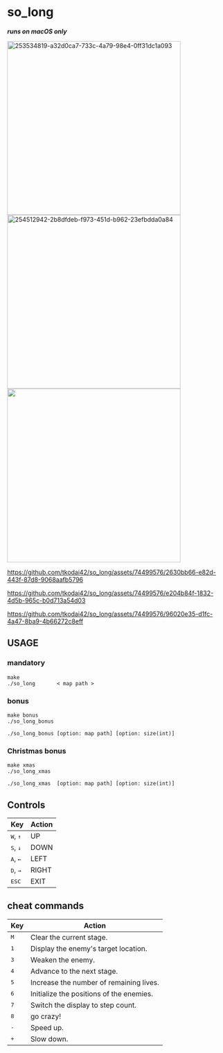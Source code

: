 # so_long
***runs on macOS only***


<img height="400" alt="253534819-a32d0ca7-733c-4a79-98e4-0ff31dc1a093" src="https://github.com/tkodai42/so_long/assets/74499576/d75766f8-3a56-4d1a-a47a-edff3c82c933">
<img height="400" alt="254512942-2b8dfdeb-f973-451d-b962-23efbdda0a84" src="https://github.com/tkodai42/so_long/assets/74499576/a55f2773-9e79-4fed-80bc-34cb2fbd60c3">
<img height="400" src="https://github.com/tkodai42/so_long/assets/74499576/21e5fc06-f5fa-4b14-956d-69d2480846a0">


https://github.com/tkodai42/so_long/assets/74499576/2630bb66-e82d-443f-87d8-9068aafb5796



https://github.com/tkodai42/so_long/assets/74499576/e204b84f-1832-4d5b-965c-b0d713a54d03



https://github.com/tkodai42/so_long/assets/74499576/96020e35-d1fc-4a47-8ba9-4b66272c8eff




## USAGE
### mandatory
```
make
./so_long       < map path >
```
### bonus
```
make bonus
./so_long_bonus
```
```
./so_long_bonus [option: map path] [option: size(int)]
```
### Christmas bonus
```
make xmas
./so_long_xmas
```
```
./so_long_xmas  [option: map path] [option: size(int)]
```
## Controls
 
| Key | Action |
|---|---|
| <kbd>W</kbd>, <kbd>↑</kbd>| UP |
| <kbd>S</kbd>, <kbd>↓</kbd>| DOWN |
| <kbd>A</kbd>, <kbd>←</kbd>| LEFT |
| <kbd>D</kbd>, <kbd>→</kbd>| RIGHT |
| <kbd>ESC</kbd>| EXIT |

## cheat commands

| Key | Action |
|---|---|
| <kbd>M</kbd> | Clear the current stage. |
| <kbd>1</kbd> | Display the enemy's target location. |
| <kbd>3</kbd> | Weaken the enemy. |
| <kbd>4</kbd> | Advance to the next stage. |
| <kbd>5</kbd> | Increase the number of remaining lives. |
| <kbd>6</kbd> | Initialize the positions of the enemies. |
| <kbd>7</kbd> | Switch the display to step count. |
| <kbd>8</kbd> | go crazy! |
| <kbd>-</kbd> | Speed up. |
| <kbd>+</kbd> | Slow down. |
